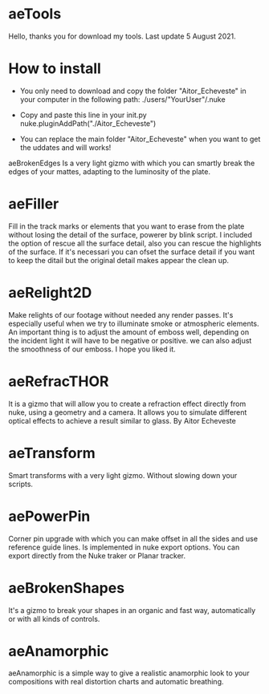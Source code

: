 # aeTools


Hello, thanks you for download my tools.
Last update 5 August 2021.


# How to install

- You only need to download and copy the folder "Aitor_Echeveste" in your computer in the following path: ./users/"YourUser"/.nuke

- Copy and paste this line in your init.py
  nuke.pluginAddPath("./Aitor_Echeveste")

- You can replace the main folder "Aitor_Echeveste" when you want to get the uddates and will works!



aeBrokenEdges
Is a very light gizmo with which you can smartly break the edges of your mattes, adapting to the luminosity of the plate.


# aeFiller
Fill in the track marks or elements that you want to erase from the plate without losing the detail of the surface, powerer by blink script. I included the option of rescue all the surface detail, also you can rescue the highlights of the surface. If it's necessari you can ofset the surface detail if you want to keep the ditail but the original detail makes appear the clean up.

# aeRelight2D
Make relights of our footage without needed any render passes. It's especially useful when we try to illuminate smoke or atmospheric elements. An important thing is to adjust the amount of emboss well, depending on the incident light it will have to be negative or positive. we can also adjust the smoothness of our emboss. I hope you liked it.


# aeRefracTHOR
It is a gizmo that will allow you to create a refraction effect directly from nuke, using a geometry and a camera. It allows you to simulate different optical effects to achieve a result similar to glass. By Aitor Echeveste

# aeTransform
Smart transforms with a very light gizmo. Without slowing down your scripts.

# aePowerPin
Corner pin upgrade with which you can make offset in all the sides and use reference guide lines. Is implemented in nuke export options. You can export directly from the Nuke traker or Planar tracker.

# aeBrokenShapes
It's a gizmo to break your shapes in an organic and fast way, automatically or with all kinds of controls.

# aeAnamorphic
aeAnamorphic is a simple way to give a realistic anamorphic look to your compositions with real distortion charts and automatic breathing.
